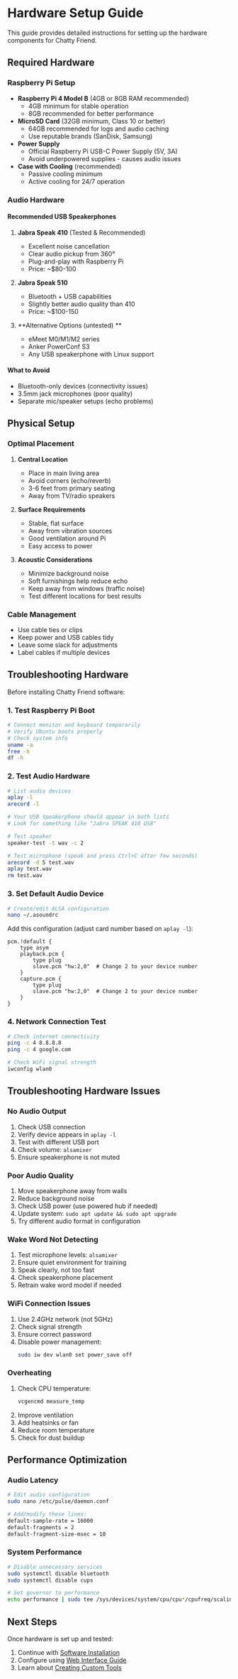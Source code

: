 # Hardware Setup Guide

This guide provides detailed instructions for setting up the hardware components for Chatty Friend.

## Required Hardware

### Raspberry Pi Setup
- **Raspberry Pi 4 Model B** (4GB or 8GB RAM recommended)
  - 4GB minimum for stable operation
  - 8GB recommended for better performance
- **MicroSD Card** (32GB minimum, Class 10 or better)
  - 64GB recommended for logs and audio caching
  - Use reputable brands (SanDisk, Samsung)
- **Power Supply**
  - Official Raspberry Pi USB-C Power Supply (5V, 3A)
  - Avoid underpowered supplies - causes audio issues
- **Case with Cooling** (recommended)
  - Passive cooling minimum
  - Active cooling for 24/7 operation

### Audio Hardware

#### Recommended USB Speakerphones
1. **Jabra Speak 410** (Tested & Recommended)
   - Excellent noise cancellation
   - Clear audio pickup from 360°
   - Plug-and-play with Raspberry Pi
   - Price: ~$80-100

2. **Jabra Speak 510** 
   - Bluetooth + USB capabilities
   - Slightly better audio quality than 410
   - Price: ~$100-150

3. **Alternative Options (untested) **
   - eMeet M0/M1/M2 series
   - Anker PowerConf S3
   - Any USB speakerphone with Linux support

#### What to Avoid
- Bluetooth-only devices (connectivity issues)
- 3.5mm jack microphones (poor quality)
- Separate mic/speaker setups (echo problems)

## Physical Setup

### Optimal Placement
1. **Central Location**
   - Place in main living area
   - Avoid corners (echo/reverb)
   - 3-6 feet from primary seating
   - Away from TV/radio speakers

2. **Surface Requirements**
   - Stable, flat surface
   - Away from vibration sources
   - Good ventilation around Pi
   - Easy access to power

3. **Acoustic Considerations**
   - Minimize background noise
   - Soft furnishings help reduce echo
   - Keep away from windows (traffic noise)
   - Test different locations for best results

### Cable Management
- Use cable ties or clips
- Keep power and USB cables tidy
- Leave some slack for adjustments
- Label cables if multiple devices

## Troubleshooting Hardware

Before installing Chatty Friend software:

### 1. Test Raspberry Pi Boot
```bash
# Connect monitor and keyboard temporarily
# Verify Ubuntu boots properly
# Check system info
uname -a
free -h
df -h
```

### 2. Test Audio Hardware
```bash
# List audio devices
aplay -l
arecord -l

# Your USB speakerphone should appear in both lists
# Look for something like "Jabra SPEAK 410 USB"

# Test speaker
speaker-test -t wav -c 2

# Test microphone (speak and press Ctrl+C after few seconds)
arecord -d 5 test.wav
aplay test.wav
rm test.wav
```

### 3. Set Default Audio Device
```bash
# Create/edit ALSA configuration
nano ~/.asoundrc
```

Add this configuration (adjust card number based on `aplay -l`):
```
pcm.!default {
    type asym
    playback.pcm {
        type plug
        slave.pcm "hw:2,0"  # Change 2 to your device number
    }
    capture.pcm {
        type plug
        slave.pcm "hw:2,0"  # Change 2 to your device number
    }
}
```

### 4. Network Connection Test
```bash
# Check internet connectivity
ping -c 4 8.8.8.8
ping -c 4 google.com

# Check WiFi signal strength
iwconfig wlan0
```

## Troubleshooting Hardware Issues

### No Audio Output
1. Check USB connection
2. Verify device appears in `aplay -l`
3. Test with different USB port
4. Check volume: `alsamixer`
5. Ensure speakerphone is not muted

### Poor Audio Quality
1. Move speakerphone away from walls
2. Reduce background noise
3. Check USB power (use powered hub if needed)
4. Update system: `sudo apt update && sudo apt upgrade`
5. Try different audio format in configuration

### Wake Word Not Detecting
1. Test microphone levels: `alsamixer`
2. Ensure quiet environment for training
3. Speak clearly, not too fast
4. Check speakerphone placement
5. Retrain wake word model if needed

### WiFi Connection Issues
1. Use 2.4GHz network (not 5GHz)
2. Check signal strength
3. Ensure correct password
4. Disable power management:
   ```bash
   sudo iw dev wlan0 set power_save off
   ```

### Overheating
1. Check CPU temperature:
   ```bash
   vcgencmd measure_temp
   ```
2. Improve ventilation
3. Add heatsinks or fan
4. Reduce room temperature
5. Check for dust buildup

## Performance Optimization

### Audio Latency
```bash
# Edit audio configuration
sudo nano /etc/pulse/daemon.conf

# Add/modify these lines:
default-sample-rate = 16000
default-fragments = 2
default-fragment-size-msec = 10
```

### System Performance
```bash
# Disable unnecessary services
sudo systemctl disable bluetooth
sudo systemctl disable cups

# Set governor to performance
echo performance | sudo tee /sys/devices/system/cpu/cpu*/cpufreq/scaling_governor
```

## Next Steps

Once hardware is set up and tested:
1. Continue with [Software Installation](../README.md#-raspberry-pi-installation-guide)
2. Configure using [Web Interface Guide](web-interface-guide.md)
3. Learn about [Creating Custom Tools](tool-development.md)